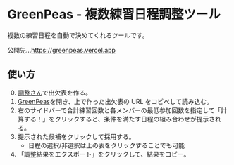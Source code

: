 # GreenPeas - 複数練習日程調整ツール

複数の練習日程を自動で決めてくれるツールです。

公開先…https://greenpeas.vercel.app

## 使い方

0. [調整さん](https://chouseisan.com)で出欠表を作る。
1. [GreenPeas](https://greenpeas.vercel.app)を開き、上で作った出欠表の URL をコピペして読み込む。
2. 右のサイドバーで合計練習回数と各メンバーの最低参加回数を指定して「計算する！」をクリックすると、条件を満たす日程の組み合わせが提示される。
3. 提示された候補をクリックして採用する。
   - 日程の選択/非選択は上の表をクリックすることでも可能
4. 「調整結果をエクスポート」をクリックして、結果をコピー。

